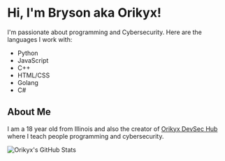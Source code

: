 # Hi, I'm Bryson aka Orikyx!

I'm passionate about programming and Cybersecurity. Here are the languages I work with:

- Python
- JavaScript
- C++
- HTML/CSS
- Golang
- C#

## About Me
I am a 18 year old from Illinois and also the creator of [Orikyx DevSec Hub](https://orikyxonig.github.io) where I teach people programming and cybersecurity.


![Orikyx's GitHub Stats](https://github-readme-stats.vercel.app/api?username=orikyxonig&show_icons=true&count_private=true&hide=prs)
